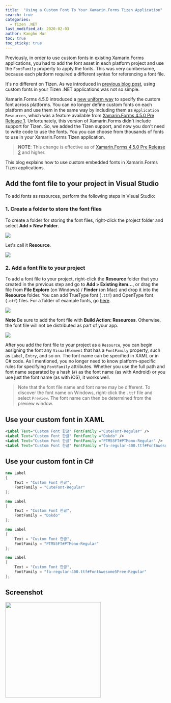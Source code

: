 ```yaml
---
title:  "Using a Custom Font To Your Xamarin.Forms Tizen Application"
search: true
categories:
  - Tizen .NET
last_modified_at: 2020-02-03
author: Kangho Hur
toc: true
toc_sticky: true
---
```


Previously, in order to use custom fonts in existing Xamarin.Forms applications, you had to add the font asset in each platform project and use the `FontFamily` property to apply the fonts. This was very cumbersome, because each platform required a different syntax for referencing a font file. 

It's no different on Tizen. As we introduced in [previous blog post](https://samsung.github.io/Tizen.NET/tizen%20.net/custom-fonts), using custom fonts in your Tizen .NET applications was not so simple.

Xamarin.Forms 4.5.0 introduced a [new uniform way](https://github.com/xamarin/Xamarin.Forms/pull/6013) to specify the custom font across platforms. You can no longer define custom fonts on each platform and use them in the same way by including them as `Application Resources`, which was a feature available from [Xamarin.Forms 4.5.0 Pre Release 1](https://www.nuget.org/packages/Xamarin.Forms/4.5.0.142-pre1). Unfortunately, this version of Xamarin.Forms didn't include support for Tizen. So, we added the Tizen support, and now you don't need to write code to use the fonts. You you can choose from thousands of fonts to use in your Xamarin.Forms Tizen application. 

> **NOTE**: This change is effective as of [Xamarin.Forms 4.5.0 Pre Release 2](https://www.nuget.org/packages/Xamarin.Forms/4.5.0.187-pre2) and higher.

This blog explains how to use custom embedded fonts in Xamarin.Forms Tizen applications. 

## Add the font file to your project in Visual Studio

To add fonts as resources, perform the following steps in Visual Studio:

### 1. Create a folder to store the font files

To create a folder for storing the font files, right-click the project folder and select **Add > New Folder**. 

<img src="https://d3unf4s5rp9dfh.cloudfront.net/Tizen_blog/customfont-create-folder.png" />

Let's call it **Resource**.

<img src ="https://d3unf4s5rp9dfh.cloudfront.net/Tizen_blog/customfont-create-folder 2.png" />

### 2. Add a font file to your project

To add a font file to your project, right-click the **Resource** folder that you created in the previous step and go to **Add > Existing item...**, or drag the file from **File Explore** (on Windows) / **Finder** (on Mac) and drop it into the **Resource** folder. You can add TrueType font (`.ttf`) and OpenType font (`.otf`) files. For a folder of example fonts, go [here](https://github.com/xamarin/Xamarin.Forms/tree/master/Xamarin.Forms.Controls/Fonts).

<img src="https://d3unf4s5rp9dfh.cloudfront.net/Tizen_blog/customfont-add-fonts.png" />

**Note** Be sure to add the font file with **Build Action: Resources**. Otherwise, the font file will not be distributed as part of your app.

<img src="https://d3unf4s5rp9dfh.cloudfront.net/Tizen_blog/customfont-add-fonts2.png" />

After you add the font file to your project as a `Resource`, you can begin assigning the font any `VisualElement` that has a `FontFamily` property, such as `Label`, `Entry`, and so on. The font name can be specified in XAML or in C# code. As I mentioned, you no longer need to know platform-specific rules for specifying `FontFamily` attributes. Whether you use the full path and font name separated by a hash (`#`) as the font name (as with Android) or you use just the font name (as with iOS),  it works well.

> Note that the font file name and font name may be different. To discover the font name on Windows, right-click the `.ttf` file and select `Preview`. The font name can then be determined from the preview window.

## Use your custom font in XAML


```xml
<Label Text="Custom Font 한글" FontFamily ="CuteFont-Regular" />
<Label Text="Custom Font 한글" FontFamily ="Dokdo" />
<Label Text="Custom Font 한글" FontFamily ="PTM55FT#PTMono-Regular" /> 
<Label Text="Custom Font 한글" FontFamily ="fa-regular-400.ttf#FontAwesome5Free-Regular" />
```

## Use your custom font in C#

```cs
new Label 
{
    Text = "Custom Font 한글",
    FontFamily = "CuteFont-Regular"
};

new Label 
{
    Text = "Custom Font 한글",
    FontFamily = "Dokdo"
};

new Label 
{
    Text = "Custom Font 한글",
    FontFamily = "PTM55FT#PTMono-Regular"
};

new Label 
{
    Text = "Custom Font 한글",
    FontFamily = "fa-regular-400.ttf#FontAwesome5Free-Regular"
};
```

## Screenshot
<img src="https://d3unf4s5rp9dfh.cloudfront.net/Tizen_blog/customfont-screenshot.png" width="300" />
